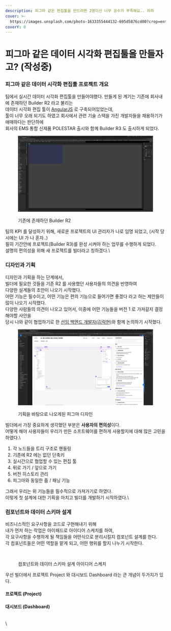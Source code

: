 ```yaml
---
description: 피그마 같은 편집툴을 만드려면 2명이선 너무 공수가 부족해요.. 하하
cover: >-
  https://images.unsplash.com/photo-1633355444132-695d5876cd00?crop=entropy&cs=srgb&fm=jpg&ixid=M3wxOTcwMjR8MHwxfHNlYXJjaHwyfHxGaWdtYXxlbnwwfHx8fDE3MjA1OTM5MjN8MA&ixlib=rb-4.0.3&q=85
coverY: 0
---
```


# 피그마 같은 데이터 시각화 편집툴을 만들자고? (작성중)

### 피그마 같은 데이터 시각화 편집툴 프로젝트 개요

팀에서 실시간 데이터 시각화 편집툴을 만들어야했다. 만들게 된 계기는 기존에 회사내에 존재하던 Builder R2 라고 불리는 \
데이터 시각화 편집 툴이 [AngularJS](https://www.angular.kr/) 로 구축되어있었는데, \
툴이 너무 오래 되기도 하였고 회사에서 관련 기술 스택을 가진 개발자들을 채용하기가 애매하다는 판단하에\
회사의 EMS 통합 신제품 POLESTAR 출시와 함께 Builder R3 도 출시하게 되었다.&#x20;

<figure><img src="../.gitbook/assets/image (12).png" alt=""><figcaption><p>기존에 존재하던 Builder R2</p></figcaption></figure>

팀의 KPI 를 달성하기 위해, 새로운 프로젝트의 UI 관리자가 나로 임명 되었고, (시작 당시에는 UI 가 나 혼자..)\
필히 기간안에 프로젝트(Builder R3)를 완성 시켜야 하는 업무를 수행하게 되었다.\
설명의 편의성을 위해 새 프로젝트를 빌더라고 칭하겠다.\




### 디자인과 기획

디자인과 기획을 하는 단계에서, \
빌더에 필요한 것들을 기존 R2 를 사용했던 사용자들의 의견을 반영하여\
다양한 설계들의 초안이 나오기 시작했다.\
어떤 기능은 필수이고, 어떤 기능은 편의 기능으로 들어가면 좋겠다 라고 하는 제안들이 많이 나오기 시작했다.\
다양한 사람들의 의견이 나오고 있어서, 이중에 어떤 기능들을 버전 1 로 가져갈지 결정해야할 사안을\
당시 나와 같이 협업하기로 한 [선임 백엔드 개발자(김락현)](https://github.com/LakHyeonKim)와 함께 논의하기 시작했다.

<figure><img src="../.gitbook/assets/image (11).png" alt=""><figcaption><p>기획을 바탕으로 나오게된 피그마 디자인</p></figcaption></figure>

빌더에서 가장 중요하게 생각했던 부분은 **사용자의 편의성**이다.\
어떻게 해야 사용자들이 우리가 만든 소프트웨어를 편하게 사용할지에 대해 많은 고민을 하였다.\


1. 각 노드들을 트리 구조로 핸들링
2. 기존에 R2 에는 없던 단축키
3. 실시간으로 협업할 수 있는 편집 툴
4. 뒤로 가기 / 앞으로 가기
5. 버전 히스토리 관리
6. 피그마와 동일한 줌 / 패닝 기능



그래서 우리는 위 기능들을 필수적으로 가져가기로 하였다. \
이렇게 첫 설계에 대한 기획을 마치고 빌더를 개발하기 시작하였다.\


### 컴포넌트와 데이터 스키마 설계

비즈니스적인 요구사항을 코드로 구현해내기 위해\
내가 먼저 하는 작업은 아이패드로 아이디어 스케치를 하여, \
각 요구사항을 수행하게 될 책임들을 어떤식으로 분리시킬지 컴포넌트 설계를 한다.\
각 컴포넌트들은 어떤 역할을 맡게 되고, 어떤 행위를 할지 나누기 시작한다.

<figure><img src="../.gitbook/assets/아이디어 스케치 노트북ㅇㅇㅇ-2 (1).jpg" alt=""><figcaption><p>컴포넌트와 데이터 스키마 설계 아이디어 스케치</p></figcaption></figure>

우선 빌더에서 프로젝트 Project 와 대시보드 Dashboard 라는 큰 개념이 두가지가 있다.

#### 프로젝트 (Project)

#### 대시보드 (Dashboard)

\
\
